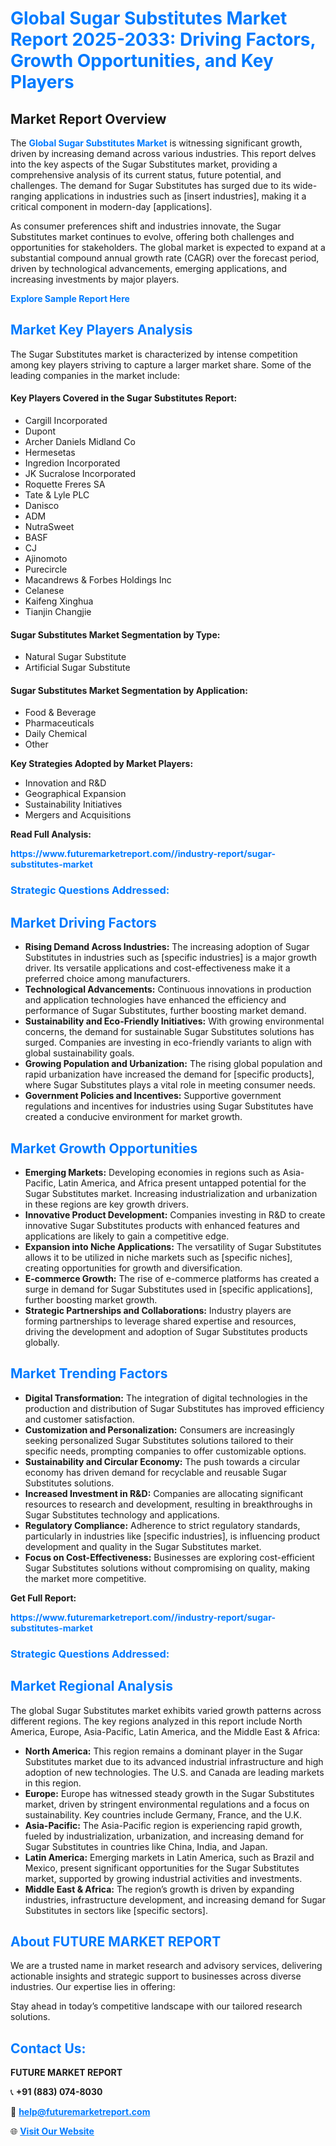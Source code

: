 <h1 style="color: #007BFF;">Global Sugar Substitutes Market Report 2025-2033: Driving Factors, Growth Opportunities, and Key Players</h1>

<section id="overview">
<h2>Market Report Overview</h2>
<p>The <a href="https://www.futuremarketreport.com//industry-report/sugar-substitutes-market" style="color: #007BFF; text-decoration: none;"><strong>Global Sugar Substitutes Market</strong></a> is witnessing significant growth, driven by increasing demand across various industries. This report delves into the key aspects of the Sugar Substitutes market, providing a comprehensive analysis of its current status, future potential, and challenges. The demand for Sugar Substitutes has surged due to its wide-ranging applications in industries such as [insert industries], making it a critical component in modern-day [applications].</p>
<p>As consumer preferences shift and industries innovate, the Sugar Substitutes market continues to evolve, offering both challenges and opportunities for stakeholders. The global market is expected to expand at a substantial compound annual growth rate (CAGR) over the forecast period, driven by technological advancements, emerging applications, and increasing investments by major players.</p>
</section>

<section id="overview">
<p><a href="https://www.futuremarketreport.com//request-sample/reportId=83569" style="color: #007BFF; text-decoration: none;"><strong>Explore Sample Report Here</strong></a></p>
</section>

<section id="key-players">
<h2 style="color: #007BFF;">Market Key Players Analysis</h2>
<p>The Sugar Substitutes market is characterized by intense competition among key players striving to capture a larger market share. Some of the leading companies in the market include:</p>
<h4>Key Players Covered in the Sugar Substitutes Report:</h4>
<ul><li>Cargill Incorporated</li><li>Dupont</li><li>Archer Daniels Midland Co</li><li>Hermesetas</li><li>Ingredion Incorporated</li><li>JK Sucralose Incorporated</li><li>Roquette Freres SA</li><li>Tate &amp; Lyle PLC</li><li>Danisco</li><li>ADM</li><li>NutraSweet</li><li>BASF</li><li>CJ</li><li>Ajinomoto</li><li>Purecircle</li><li>Macandrews &amp; Forbes Holdings Inc</li><li>Celanese</li><li>Kaifeng Xinghua</li><li>Tianjin Changjie</li></ul>
<h4>Sugar Substitutes Market Segmentation by Type:</h4>
<ul><li>Natural Sugar Substitute</li><li>Artificial Sugar Substitute</li></ul>

<h4>Sugar Substitutes Market Segmentation by Application:</h4>
<ul><li>Food &amp; Beverage</li><li>Pharmaceuticals</li><li>Daily Chemical</li><li>Other</li></ul>
<p><strong>Key Strategies Adopted by Market Players:</strong></p>
<ul>
<li>Innovation and R&D</li>
<li>Geographical Expansion</li>
<li>Sustainability Initiatives</li>
<li>Mergers and Acquisitions</li>
</ul>
</section>

<section>
<p><strong>Read Full Analysis: </strong></p><a href="https://www.futuremarketreport.com//industry-report/sugar-substitutes-market" style="color: #007BFF; text-decoration: none;"><strong>https://www.futuremarketreport.com//industry-report/sugar-substitutes-market</strong></a>
<h3 style="color: #007BFF;">Strategic Questions Addressed:</h3>
</section>

<section id="driving-factors">
<h2 style="color: #007BFF;">Market Driving Factors</h2>
<ul>
<li><strong>Rising Demand Across Industries:</strong> The increasing adoption of Sugar Substitutes in industries such as [specific industries] is a major growth driver. Its versatile applications and cost-effectiveness make it a preferred choice among manufacturers.</li>
<li><strong>Technological Advancements:</strong> Continuous innovations in production and application technologies have enhanced the efficiency and performance of Sugar Substitutes, further boosting market demand.</li>
<li><strong>Sustainability and Eco-Friendly Initiatives:</strong> With growing environmental concerns, the demand for sustainable Sugar Substitutes solutions has surged. Companies are investing in eco-friendly variants to align with global sustainability goals.</li>
<li><strong>Growing Population and Urbanization:</strong> The rising global population and rapid urbanization have increased the demand for [specific products], where Sugar Substitutes plays a vital role in meeting consumer needs.</li>
<li><strong>Government Policies and Incentives:</strong> Supportive government regulations and incentives for industries using Sugar Substitutes have created a conducive environment for market growth.</li>
</ul>
</section>

<section id="growth-opportunities">
<h2 style="color: #007BFF;">Market Growth Opportunities</h2>
<ul>
<li><strong>Emerging Markets:</strong> Developing economies in regions such as Asia-Pacific, Latin America, and Africa present untapped potential for the Sugar Substitutes market. Increasing industrialization and urbanization in these regions are key growth drivers.</li>
<li><strong>Innovative Product Development:</strong> Companies investing in R&D to create innovative Sugar Substitutes products with enhanced features and applications are likely to gain a competitive edge.</li>
<li><strong>Expansion into Niche Applications:</strong> The versatility of Sugar Substitutes allows it to be utilized in niche markets such as [specific niches], creating opportunities for growth and diversification.</li>
<li><strong>E-commerce Growth:</strong> The rise of e-commerce platforms has created a surge in demand for Sugar Substitutes used in [specific applications], further boosting market growth.</li>
<li><strong>Strategic Partnerships and Collaborations:</strong> Industry players are forming partnerships to leverage shared expertise and resources, driving the development and adoption of Sugar Substitutes products globally.</li>
</ul>
</section>

<section id="trending-factors">
<h2 style="color: #007BFF;">Market Trending Factors</h2>
<ul>
<li><strong>Digital Transformation:</strong> The integration of digital technologies in the production and distribution of Sugar Substitutes has improved efficiency and customer satisfaction.</li>
<li><strong>Customization and Personalization:</strong> Consumers are increasingly seeking personalized Sugar Substitutes solutions tailored to their specific needs, prompting companies to offer customizable options.</li>
<li><strong>Sustainability and Circular Economy:</strong> The push towards a circular economy has driven demand for recyclable and reusable Sugar Substitutes solutions.</li>
<li><strong>Increased Investment in R&D:</strong> Companies are allocating significant resources to research and development, resulting in breakthroughs in Sugar Substitutes technology and applications.</li>
<li><strong>Regulatory Compliance:</strong> Adherence to strict regulatory standards, particularly in industries like [specific industries], is influencing product development and quality in the Sugar Substitutes market.</li>
<li><strong>Focus on Cost-Effectiveness:</strong> Businesses are exploring cost-efficient Sugar Substitutes solutions without compromising on quality, making the market more competitive.</li>
</ul>
</section>

<section>
<p><strong>Get Full Report: </strong></p><a href="https://www.futuremarketreport.com//industry-report/sugar-substitutes-market" style="color: #007BFF; text-decoration: none;"><strong>https://www.futuremarketreport.com//industry-report/sugar-substitutes-market</strong></a>
<h3 style="color: #007BFF;">Strategic Questions Addressed:</h3>
</section>


<section id="regional-analysis">
<h2 style="color: #007BFF;">Market Regional Analysis</h2>
<p>The global Sugar Substitutes market exhibits varied growth patterns across different regions. The key regions analyzed in this report include North America, Europe, Asia-Pacific, Latin America, and the Middle East & Africa:</p>
<ul>
<li><strong>North America:</strong> This region remains a dominant player in the Sugar Substitutes market due to its advanced industrial infrastructure and high adoption of new technologies. The U.S. and Canada are leading markets in this region.</li>
<li><strong>Europe:</strong> Europe has witnessed steady growth in the Sugar Substitutes market, driven by stringent environmental regulations and a focus on sustainability. Key countries include Germany, France, and the U.K.</li>
<li><strong>Asia-Pacific:</strong> The Asia-Pacific region is experiencing rapid growth, fueled by industrialization, urbanization, and increasing demand for Sugar Substitutes in countries like China, India, and Japan.</li>
<li><strong>Latin America:</strong> Emerging markets in Latin America, such as Brazil and Mexico, present significant opportunities for the Sugar Substitutes market, supported by growing industrial activities and investments.</li>
<li><strong>Middle East & Africa:</strong> The region’s growth is driven by expanding industries, infrastructure development, and increasing demand for Sugar Substitutes in sectors like [specific sectors].</li>
</ul>
</section>

<footer>
<h2 style="color: #007BFF;">About FUTURE MARKET REPORT</h2>
<p>We are a trusted name in market research and advisory services, delivering actionable insights and strategic support to businesses across diverse industries. Our expertise lies in offering:</p>

<p>Stay ahead in today’s competitive landscape with our tailored research solutions.</p>

<h2 style="color: #007BFF;">Contact Us:</h2>
<p><strong>FUTURE MARKET REPORT</strong></p>
<p>📞 <strong>+91 (883) 074-8030</strong></p>
<p>📧 <strong><a href="mailto:help@futuremarketreport.com" style="color: #007BFF;">help@futuremarketreport.com</a></strong></p>
<p>🌐 <strong><a href="https://www.futuremarketreport.com/" style="color: #007BFF;">Visit Our Website</a></strong></p>
</footer>